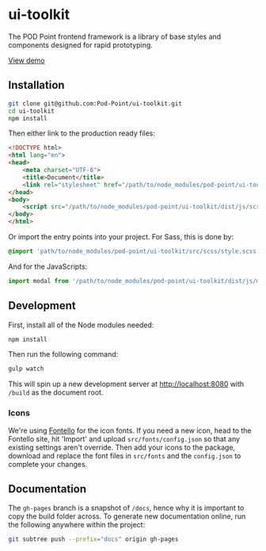 # ui-toolkit

The POD Point frontend framework is a library of base styles and components designed for rapid prototyping.

[View demo](https://pod-point.github.io/ui-toolkit)

## Installation

```bash
git clone git@github.com:Pod-Point/ui-toolkit.git
cd ui-toolkit
npm install
```

Then either link to the production ready files:

```html
<!DOCTYPE html>
<html lang="en">
<head>
    <meta charset="UTF-8">
    <title>Document</title>
    <link rel="stylesheet" href="/path/to/node_modules/pod-point/ui-toolkit/dist/css/style.min.css">
</head>
<body>
    <script src="/path/to/node_modules/pod-point/ui-toolkit/dist/js/script.js"></script>
</body>
</html>
```

Or import the entry points into your project. For Sass, this is done by:

```sass
@import 'path/to/node_modules/pod-point/ui-toolkit/src/scss/style.scss';
```

And for the JavaScripts:

```js
import modal from '/path/to/node_modules/pod-point/ui-toolkit/dist/js/modal';
```

## Development

First, install all of the Node modules needed:

```bash
npm install
```

Then run the following command:

```bash
gulp watch
```

This will spin up a new development server at [http://localhost:8080](http://localhost:8080) with `/build` as the document root.

### Icons

We're using [Fontello](http://fontello.com) for the icon fonts. If you need a new icon, head to the Fontello site, hit 'Import' and upload `src/fonts/config.json` so that any existing settings aren't override. Then add your icons to the package, download and replace the font files in `src/fonts` and the `config.json` to complete your changes.

## Documentation

The `gh-pages` branch is a snapshot of `/docs`, hence why it is important to copy the build folder across. To generate new documentation online, run the following anywhere within the project:

```bash
git subtree push --prefix="docs" origin gh-pages
```
